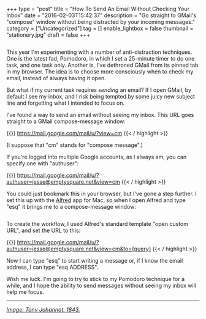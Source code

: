 +++
type = "post"
title = "How To Send An Email Without Checking Your Inbox"
date = "2016-02-03T15:42:37"
description = "Go straight to GMail's \"compose\" window without being distracted by your incoming messages."
category = ["Uncategorized"]
tag = []
enable_lightbox = false
thumbnail = "stationery.jpg"
draft = false
+++

<p><img alt="" src="stationery.jpg"/></p>
<p>This year I'm experimenting with a number of anti-distraction techniques. One is the latest fad, Pomodoro, in which I set a 25-minute timer to do one task, and one task only. Another is, I've dethroned GMail from its pinned tab in my browser. The idea is to choose more consciously when to check my email, instead of always having it open.</p>
<p>But what if my current task requires <em>sending</em> an email? If I open GMail, by default I see my inbox, and I risk being tempted by some juicy new subject line and forgetting what I intended to focus on.</p>
<p>I've found a way to send an email without seeing my inbox. This URL goes straight to a GMail compose-message window:</p>

{{<highlight plain>}}
https://mail.google.com/mail/u/?view=cm
{{< / highlight >}}

<p>(I suppose that "cm" stands for "compose message".)</p>
<p>If you're logged into multiple Google accounts, as I always am, you can specify one with "authuser":</p>

{{<highlight plain>}}
https://mail.google.com/mail/u/?authuser=jesse@emptysquare.net&view=cm
{{< / highlight >}}

<p>You could just bookmark this in your browser, but I've gone a step further. I set this up with the <a href="https://www.alfredapp.com/">Alfred</a> app for Mac, so when I open Alfred and type "esq" it brings me to a compose-message window:</p>
<p><img alt="" src="alfred-compose-message.gif"/></p>
<p>To create the workflow, I used Alfred's standard template "open custom URL", and set the URL to this:</p>

{{<highlight plain>}}
https://mail.google.com/mail/u/?authuser=jesse@emptysquare.net&view=cm&to={query}
{{< / highlight >}}

<p>Now I can type "esq" to start writing a message or, if I know the email address, I can type "esq ADDRESS".</p>
<p>Wish me luck. I'm going to try to stick to my Pomodoro technique for a while, and I hope the ability to send messages without seeing my inbox will help me focus.</p>
<hr/>
<p><em><a href="http://www.oldbookillustrations.com/illustrations/stationery/">Image: Tony Johannot, 1843.</a></em></p>
